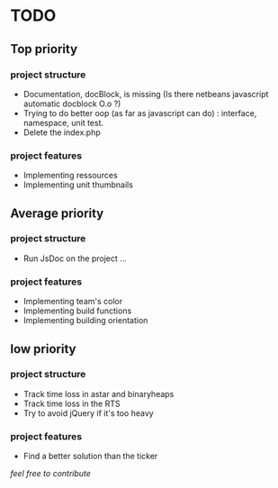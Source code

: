 # TODO

## Top priority 

### project structure 
- Documentation, docBlock, is missing (Is there netbeans javascript automatic docblock O.o ?)
- Trying to do better oop (as far as javascript can do) : interface, namespace, unit test.  
- Delete the index.php

### project features
- Implementing ressources
- Implementing unit thumbnails


## Average priority

### project structure
- Run JsDoc on the project ...

### project features
- Implementing team's color
- Implementing build functions
- Implementing building orientation 


## low priority

### project structure 
- Track time loss in astar and binaryheaps
- Track time loss in the RTS
- Try to avoid jQuery if it's too heavy

### project features
- Find a better solution than the ticker 

_feel free to contribute_ 